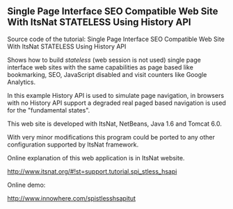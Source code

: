Single Page Interface SEO Compatible Web Site With ItsNat STATELESS Using History API
--------------------------------------------

Source code of the tutorial: Single Page Interface SEO Compatible Web Site With ItsNat STATELESS Using History API

Shows how to build *stateless* (web session is not used) single page interface web sites with the same capabilities as page based
like bookmarking, SEO, JavaScript disabled and visit counters like Google Analytics.

In this example History API is used to simulate page navigation, in browsers with no History API support a degraded real paged based navigation is used
for the "fundamental states".

This web site is developed with ItsNat, NetBeans, Java 1.6 and Tomcat 6.0.

With very minor modifications this program could be ported to any other configuration
supported by ItsNat framework.

Online explanation of this web application is in ItsNat website.

http://www.itsnat.org/#!st=support.tutorial.spi_stless_hsapi

Online demo:

http://www.innowhere.com/spistlesshsapitut
